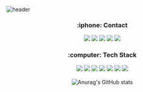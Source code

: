 ![header](https://capsule-render.vercel.app/api?type=waving&color=00ADD8&height=300&section=header&text=YounKyum%20Jin&fontSize=70&fontColor=ffffff&animation=fadeIn)

<div align="center">
<h3><b>:iphone:  Contact</b></h3>

  
<a href="https://www.instagram.com/yk__o1o3/" target="_blank"><img src="https://img.shields.io/badge/yk__o1o3-E4405F?style=flat-square&logo=instagram&logoColor=ffffff"/></a>
<a href="https://www.notion.so/YounKyum-ON-ve-eb343f49c4ec41f49a7a74ed1e69cbba" target="_blank"><img src="https://img.shields.io/badge/notion-000000?style=flat-square&logo=Notion&logoColor=ffffff"/></a>
<img src="https://img.shields.io/badge/jinyounkyum@gmail.com-EA4335?style=flat-square&logo=Gmail&logoColor=ffffff"/></a>
<img src="https://img.shields.io/badge/jinyounkyum@naver.com-03C75A?style=flat-square&logo=Naver&logoColor=ffffff"/></a>
<a href="https://younkyum.github.io/" target="_blank"><img src="https://img.shields.io/badge/github_blog-181717?style=flat-square&logo=GitHub&logoColor=ffffff"/></a>

<h3><b>:computer:  Tech Stack</b></h3>

<img src="https://img.shields.io/badge/Python-3776AB?style=flat-square&logo=python&logoColor=ffffff"/></a>
<img src="https://img.shields.io/badge/Go-00ADD8?style=flat-square&logo=Go&logoColor=ffffff"/></a>
<img src="https://img.shields.io/badge/Swift-FA7343?style=flat-square&logo=Swift&logoColor=ffffff"/></a>
<img src="https://img.shields.io/badge/C++-00599C?style=flat-square&logo=C%2B%2B&logoColor=ffffff"/></a>
<img src="https://img.shields.io/badge/OpenCV-5C3EE8?style=flat-square&logo=OpenCV&logoColor=ffffff"/></a>
<img src="https://img.shields.io/badge/TensorFlow-FF6F00?style=flat-square&logo=TensorFlow&logoColor=ffffff"/></a>
<img src="https://img.shields.io/badge/Xcode-147EFB?style=flat-square&logo=Xcode&logoColor=ffffff"/></a>
<br>
<br>
![Anurag's GitHub stats](https://github-readme-stats.vercel.app/api?username=Younkyum&show_icons=true&theme=dark&hide_border=True&icon_color=White)
</div>
